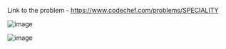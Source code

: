 Link to the problem - https://www.codechef.com/problems/SPECIALITY


![image](https://user-images.githubusercontent.com/57552973/236684735-a9029f01-312d-4c3b-bdc9-e8f575c6b067.png)


![image](https://user-images.githubusercontent.com/57552973/236684747-b74c0c75-f49b-4005-9506-0416fdeb23d8.png)
